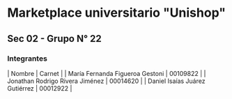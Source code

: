 # Marketplace universitario "Unishop"

## Sec 02 - Grupo N° 22

### Integrantes

| Nombre                          |  Carnet  |
| María Fernanda Figueroa Gestoni | 00109822 |
| Jonathan Rodrigo Rivera Jiménez | 00014620 |
| Daniel Isaías Juárez Gutiérrez  | 00012922 |

